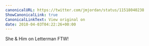 ```yaml
---
canonicalURL: https://twitter.com/jmjordan/status/11518040238
ShowCanonicalLink: true
CanonicalLinkText: View original on
date: 2010-04-03T04:22:26+00:00
---
```

She & Him on Letterman FTW!